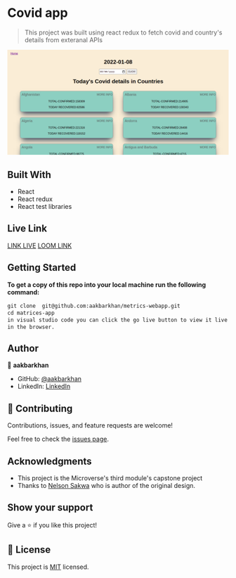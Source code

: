 
#  Covid app

> This project was built using react redux to fetch 
> covid and country's details from exteranal APIs

![screenshot](./image.png)



## Built With

- React 
- React redux
- React test libraries

## Live Link 
[LINK LIVE](https://coviid.netlify.app/)
[LOOM LINK](https://www.loom.com/share/a5ffa81c46d64a61baa132ecad7dfa99)
## Getting Started

**To get a copy of this repo into your local machine run the following command:**
```
git clone  git@github.com:aakbarkhan/metrics-webapp.git
cd matrices-app
in visual studio code you can click the go live button to view it live in the browser.
```


## Author

👤 **aakbarkhan**

- GitHub: [@aakbarkhan](https://github.com/aakbarkhan)
- LinkedIn: [LinkedIn](https://www.linkedin.com/in/akuu-khan)

## 🤝 Contributing

Contributions, issues, and feature requests are welcome!

Feel free to check the [issues page](../../issues/).

## Acknowledgments

- This project is the Microverse's third module's capstone project
- Thanks to [Nelson Sakwa](https://www.behance.net/sakwadesignstudio) who is author of the original design.

## Show your support

Give a ⭐️ if you like this project!


## 📝 License

This project is [MIT](./MIT.md) licensed.